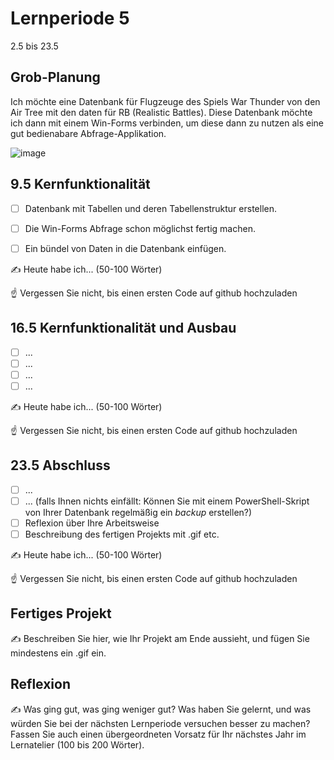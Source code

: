# Lernperiode 5

2.5 bis 23.5

## Grob-Planung

Ich möchte eine Datenbank für Flugzeuge des Spiels War Thunder von den Air Tree mit den daten für RB (Realistic Battles).
Diese Datenbank möchte ich dann mit einem Win-Forms verbinden, um diese dann zu nutzen als eine gut bedienabare Abfrage-Applikation.

![image](https://github.com/user-attachments/assets/fce34f70-7ae7-47b6-ac05-59c870035dc0)


## 9.5 Kernfunktionalität

- [ ] Datenbank mit Tabellen und deren Tabellenstruktur erstellen.
- [ ] Die Win-Forms Abfrage schon möglichst fertig machen.
- [ ] Ein bündel von Daten in die Datenbank einfügen.


✍️ Heute habe ich... (50-100 Wörter)

☝️ Vergessen Sie nicht, bis einen ersten Code auf github hochzuladen

## 16.5 Kernfunktionalität und Ausbau

- [ ] ...
- [ ] ...
- [ ] ...
- [ ] ...

✍️ Heute habe ich... (50-100 Wörter)

☝️ Vergessen Sie nicht, bis einen ersten Code auf github hochzuladen

## 23.5 Abschluss

- [ ] ...
- [ ] ... (falls Ihnen nichts einfällt: Können Sie mit einem PowerShell-Skript von Ihrer Datenbank regelmäßig ein *backup* erstellen?)
- [ ] Reflexion über Ihre Arbeitsweise
- [ ] Beschreibung des fertigen Projekts mit .gif etc.

✍️ Heute habe ich... (50-100 Wörter)

☝️ Vergessen Sie nicht, bis einen ersten Code auf github hochzuladen

## Fertiges Projekt

✍️ Beschreiben Sie hier, wie Ihr Projekt am Ende aussieht, und fügen Sie mindestens ein .gif ein.

## Reflexion

✍️ Was ging gut, was ging weniger gut? Was haben Sie gelernt, und was würden Sie bei der nächsten Lernperiode versuchen besser zu machen? Fassen Sie auch einen übergeordneten Vorsatz für Ihr nächstes Jahr im Lernatelier (100 bis 200 Wörter).
